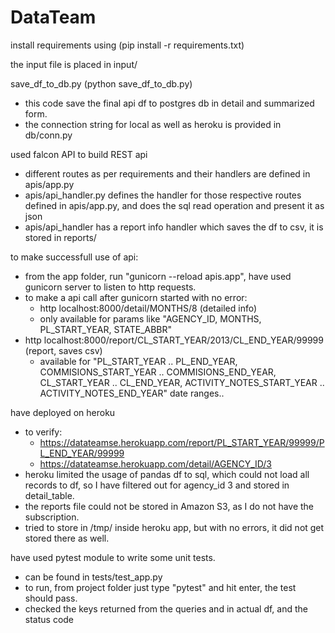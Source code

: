 # DataTeam


install requirements using (pip install -r requirements.txt)

the input file is placed in input/

save_df_to_db.py (python save_df_to_db.py)
  - this code save the final api df to postgres db in detail and summarized form. 
  - the connection string for local as well as heroku is provided in db/conn.py


used falcon API to build REST api 
  - different routes as per requirements and their handlers are defined in apis/app.py
  - apis/api_handler.py defines the handler for those respective routes defined in apis/app.py, and does the sql read operation and present it as json
  - apis/api_handler has a report info handler which saves the df to csv, it is stored in reports/


to make successfull use of api:
  - from the app folder, run "gunicorn --reload apis.app", have used gunicorn server to listen to http requests.
  - to make a api call after gunicorn started with no error: 
    - http localhost:8000/detail/MONTHS/8 (detailed info)
    - only available for params like "AGENCY_ID, MONTHS, PL_START_YEAR, STATE_ABBR"
  - http localhost:8000/report/CL_START_YEAR/2013/CL_END_YEAR/99999  (report, saves csv)
    - available for "PL_START_YEAR .. PL_END_YEAR, COMMISIONS_START_YEAR .. COMMISIONS_END_YEAR, CL_START_YEAR .. CL_END_YEAR, ACTIVITY_NOTES_START_YEAR .. ACTIVITY_NOTES_END_YEAR" date ranges..

have deployed on heroku
  - to verify: 
    - https://datateamse.herokuapp.com/report/PL_START_YEAR/99999/PL_END_YEAR/99999 
    - https://datateamse.herokuapp.com/detail/AGENCY_ID/3
  - heroku limited the usage of pandas df to sql, which could not load all records to df, so I have filtered out for agency_id 3 and stored in detail_table.
  - the reports file could not be stored in Amazon S3, as I do not have the subscription.
  - tried to store in /tmp/ inside heroku app, but with no errors, it did not get stored there as well.
  

have used pytest module to write some unit tests.
  - can be found in tests/test_app.py
  - to run, from project folder just type "pytest" and hit enter, the test should pass.
  - checked the keys returned from the queries and in actual df, and the status code
  

